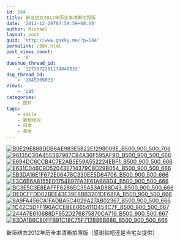```yaml
---
id: 584
title: 新垣结衣2012年历全本清晰拍照版
date: '2011-12-29T07:59:59+08:00'
author: Michael
layout: post
guid: 'http://www.gakky.me/?p=584'
permalink: /584.html
post_views_count:
    - '0'
duoshuo_thread_id:
    - '1272072281174048832'
dsq_thread_id:
    - '2845309033'
Views:
    - '285'
categories:
    - 图片
tags:
    - smile
    - 新垣结衣
    - 日本
    - 美女
---
```


[![B0E29E888DDB6AE983E5822E1298009E_B500_900_500_706](http://www.yui-aragaki.org/wp-content/uploads/img/B0E29E888DDB6AE983E5822E1298009E_B500_900_500_706.jpeg)](http://www.yui-aragaki.org/wp-content/uploads/img/B0E29E888DDB6AE983E5822E1298009E_B1280_1280_566_800.jpeg) [![96135C30A4553B7987C84A36F595AF9D_B500_900_500_666](http://www.yui-aragaki.org/wp-content/uploads/img/96135C30A4553B7987C84A36F595AF9D_B500_900_500_666.jpeg)](http://www.yui-aragaki.org/wp-content/uploads/img/96135C30A4553B7987C84A36F595AF9D_B1280_1280_1000_1333.jpeg) [![E694DC6CCB4C7E2AB5E59A552224EBF1_B500_900_500_666](http://www.yui-aragaki.org/wp-content/uploads/img/E694DC6CCB4C7E2AB5E59A552224EBF1_B500_900_500_666.jpeg)](http://www.yui-aragaki.org/wp-content/uploads/img/E694DC6CCB4C7E2AB5E59A552224EBF1_B1280_1280_1000_1333.jpeg) [![E631C046C9D52043E714379C8D29B054_B500_900_500_666](http://www.yui-aragaki.org/wp-content/uploads/img/E631C046C9D52043E714379C8D29B054_B500_900_500_666.jpeg)](http://www.yui-aragaki.org/wp-content/uploads/img/E631C046C9D52043E714379C8D29B054_B1280_1280_1000_1332.jpeg) [![5B3DA16E1F672E06478C330EE5D64706_B500_900_500_666](http://www.yui-aragaki.org/wp-content/uploads/img/5B3DA16E1F672E06478C330EE5D64706_B500_900_500_666.jpeg)](http://www.yui-aragaki.org/wp-content/uploads/img/5B3DA16E1F672E06478C330EE5D64706_B1280_1280_1000_1333.jpeg) [![F3C6B6A8155ED1754897FA3E61AB68D4_B500_900_500_666](http://www.yui-aragaki.org/wp-content/uploads/img/F3C6B6A8155ED1754897FA3E61AB68D4_B500_900_500_666.jpeg)](http://www.yui-aragaki.org/wp-content/uploads/img/F3C6B6A8155ED1754897FA3E61AB68D4_B1280_1280_1000_1332.jpeg) [![BC3E5C3E8EAFFF6286EC35A53AD88D43_B500_900_500_666](http://www.yui-aragaki.org/wp-content/uploads/img/BC3E5C3E8EAFFF6286EC35A53AD88D43_B500_900_500_666.jpeg)](http://www.yui-aragaki.org/wp-content/uploads/img/BC3E5C3E8EAFFF6286EC35A53AD88D43_B1280_1280_1000_1333.jpeg) [![DE0CFFDD02BEE43E39E8BB3201DF68FA_B500_900_500_666](http://www.yui-aragaki.org/wp-content/uploads/img/DE0CFFDD02BEE43E39E8BB3201DF68FA_B500_900_500_666.jpeg)](http://www.yui-aragaki.org/wp-content/uploads/img/DE0CFFDD02BEE43E39E8BB3201DF68FA_B1280_1280_1000_1333.jpeg) [![8A9FA456CA1FADBA5C4029A27AB02367_B500_900_500_666](http://www.yui-aragaki.org/wp-content/uploads/img/8A9FA456CA1FADBA5C4029A27AB02367_B500_900_500_666.jpeg)](http://www.yui-aragaki.org/wp-content/uploads/img/8A9FA456CA1FADBA5C4029A27AB02367_B1280_1280_1000_1333.jpeg) [![1C42C5DFF196ACCEBEE065411D454C7F_B500_900_500_667](http://www.yui-aragaki.org/wp-content/uploads/img/1C42C5DFF196ACCEBEE065411D454C7F_B500_900_500_667.jpeg)](http://www.yui-aragaki.org/wp-content/uploads/img/1C42C5DFF196ACCEBEE065411D454C7F_B1280_1280_1000_1334.jpeg) [![244A7E610688DF652D276875870CA716_B500_900_500_667](http://www.yui-aragaki.org/wp-content/uploads/img/244A7E610688DF652D276875870CA716_B500_900_500_667.jpeg)](http://www.yui-aragaki.org/wp-content/uploads/img/244A7E610688DF652D276875870CA716_B1280_1280_1000_1335.jpeg) [![63DA1B6C80FFB91C18C75F712B86B686_B500_900_500_666](http://www.yui-aragaki.org/wp-content/uploads/img/63DA1B6C80FFB91C18C75F712B86B686_B500_900_500_666.jpeg)](http://www.yui-aragaki.org/wp-content/uploads/img/63DA1B6C80FFB91C18C75F712B86B686_B1280_1280_1000_1333.jpeg)

新垣结衣2012年历全本清晰拍照版（感谢贴吧还是当宅女提供）
